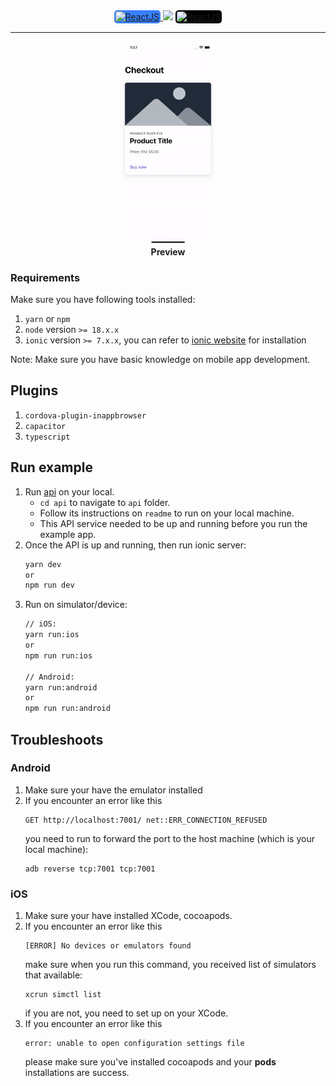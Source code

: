 <div align="center">
  <a href="https://ionicframework.com/docs/react">
    <img
        alt="ReactJS"
        src="https://img.shields.io/badge/ionic-%233880FF.svg?style=for-the-badge&logo=ionic&logoColor=white"
        width="150"
        style="background-color:#3880FF;padding:2px;border-radius:5px;">
  </a><img src="https://img.shields.io/badge/+-%23FFFFFF.svg?style=for-the-badge" width="50" />
  <a href="https://react.dev/">
    <img
      alt="ReactJS"
      src="https://img.shields.io/badge/react-%23000000.svg?style=for-the-badge&logo=react&logoColor=#FF00FF"
      width="150"
      style="background-color:#000000;padding:2px;border-radius:5px">
  </a>
</div>

---

<div align="center">
  <div>
    <img src="../docs/videos/sample-ionic-react.gif" width="150" />
  </div>
  <b>Preview</b>
</div>

### Requirements
Make sure you have following tools installed:
1. `yarn` or `npm`
2. `node` version `>= 18.x.x`
3. `ionic` version `>= 7.x.x`, you can refer to [ionic website](https://ionicframework.com/docs/cli) for installation
 
Note: Make sure you have basic knowledge on mobile app development.

## Plugins
1. `cordova-plugin-inappbrowser`
2. `capacitor`
3. `typescript`

## Run example
1. Run [api](./api) on your local.
    - `cd api` to navigate to `api` folder.
    - Follow its instructions on `readme` to run on your local machine.
    - This API service needed to be up and running before you run the example app.
2. Once the API is up and running, then run ionic server:
    ```bash
    yarn dev
    or 
    npm run dev
    ``` 
3. Run on simulator/device:
    ```bash
    // iOS:
    yarn run:ios
    or 
    npm run run:ios

    // Android:
    yarn run:android
    or 
    npm run run:android
    ```

## Troubleshoots
### Android
1. Make sure your have the emulator installed
2. If you encounter an error like this
    ```
    GET http://localhost:7001/ net::ERR_CONNECTION_REFUSED
    ```
    you need to run to forward the port to the host machine (which is your local machine):
    ```
    adb reverse tcp:7001 tcp:7001
    ```

### iOS
1. Make sure your have installed XCode, cocoapods.
2. If you encounter an error like this
    ```
    [ERROR] No devices or emulators found
    ```
    make sure when you run this command, you received list of simulators that available:
    ```
    xcrun simctl list
    ```
    if you are not, you need to set up on your XCode.
3. If you encounter an error like this
    ```
    error: unable to open configuration settings file
    ```
    please make sure you've installed cocoapods and your **pods** installations are success.
